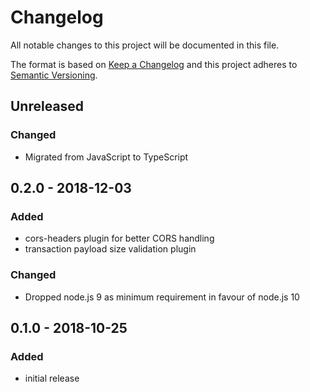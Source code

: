 # Changelog

All notable changes to this project will be documented in this file.

The format is based on [Keep a Changelog](http://keepachangelog.com/en/1.0.0/)
and this project adheres to [Semantic Versioning](http://semver.org/spec/v2.0.0.html).

## Unreleased

### Changed

-   Migrated from JavaScript to TypeScript

## 0.2.0 - 2018-12-03

### Added

-   cors-headers plugin for better CORS handling
-   transaction payload size validation plugin

### Changed

-   Dropped node.js 9 as minimum requirement in favour of node.js 10

## 0.1.0 - 2018-10-25

### Added

-   initial release
